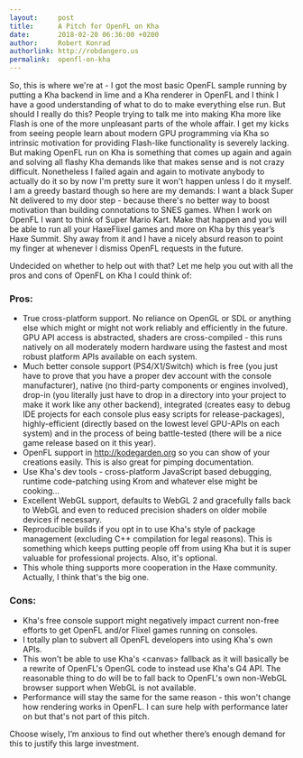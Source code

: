 ```yaml
---
layout:     post
title:      A Pitch for OpenFL on Kha
date:       2018-02-20 06:36:00 +0200
author:     Robert Konrad
authorlink: http://robdangero.us
permalink:  openfl-on-kha
---
```

So, this is where we're at - I got the most basic OpenFL sample running by putting a Kha backend in lime and a Kha renderer in OpenFL and I think I have a good understanding of what to do to make everything else run. But should I really do this? People trying to talk me into making Kha more like Flash is one of the more unpleasant parts of the whole affair. I get my kicks from seeing people learn about modern GPU programming via Kha so intrinsic motivation for providing Flash-like functionality is severely lacking. But making OpenFL run on Kha is something that comes up again and again and solving all flashy Kha demands like that makes sense and is not crazy difficult. Nonetheless I failed again and again to motivate anybody to actually do it so by now I'm pretty sure it won't happen unless I do it myself. I am a greedy bastard though so here are my demands: I want a black Super Nt delivered to my door step - because there's no better way to boost motivation than building connotations to SNES games. When I work on OpenFL I want to think of Super Mario Kart. Make that happen and you will be able to run all your HaxeFlixel games and more on Kha by this year’s Haxe Summit. Shy away from it and I have a nicely absurd reason to point my finger at whenever I dismiss OpenFL requests in the future.

Undecided on whether to help out with that? Let me help you out with all the pros and cons of OpenFL on Kha I could think of:

### Pros:
* True cross-platform support. No reliance on OpenGL or SDL or anything else which might or might not work reliably and efficiently in the future. GPU API access is abstracted, shaders are cross-compiled - this runs natively on all moderately modern hardware using the fastest and most robust platform APIs available on each system.
* Much better console support (PS4/X1/Switch) which is free (you just have to prove that you have a proper dev account with the console manufacturer), native (no third-party components or engines involved), drop-in (you literally just have to drop in a directory into your project to make it work like any other backend), integrated (creates easy to debug IDE projects for each console plus easy scripts for release-packages), highly-efficient (directly based on the lowest level GPU-APIs on each system) and in the process of being battle-tested (there will be a nice game release based on it this year).
* OpenFL support in http://kodegarden.org so you can show of your creations easily. This is also great for pimping documentation.
* Use Kha's dev tools - cross-platform JavaScript based debugging, runtime code-patching using Krom and whatever else might be cooking...
* Excellent WebGL support, defaults to WebGL 2 and gracefully falls back to WebGL and even to reduced precision shaders on older mobile devices if necessary.
* Reproducible builds if you opt in to use Kha's style of package management (excluding C++ compilation for legal reasons). This is something which keeps putting people off from using Kha but it is super valuable for professional projects. Also, it's optional.
* This whole thing supports more cooperation in the Haxe community. Actually, I think that's the big one.

### Cons:
* Kha's free console support might negatively impact current non-free efforts to get OpenFL and/or Flixel games running on consoles.
* I totally plan to subvert all OpenFL developers into using Kha's own APIs.
* This won't be able to use Kha's &lt;canvas&gt; fallback as it will basically be a rewrite of OpenFL's OpenGL code to instead use Kha's G4 API. The reasonable thing to do will be to fall back to OpenFL's own non-WebGL browser support when WebGL is not available.
* Performance will stay the same for the same reason - this won't change how rendering works in OpenFL. I can sure help with performance later on but that's not part of this pitch.

Choose wisely, I’m anxious to find out whether there’s enough demand for this to justify this large investment.
